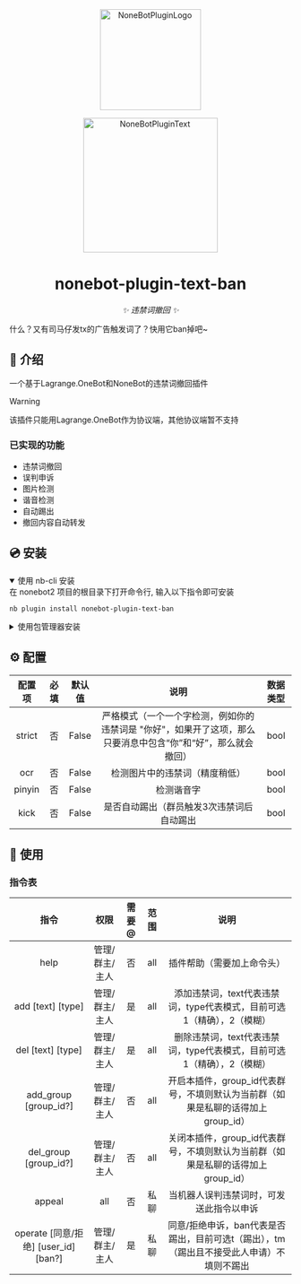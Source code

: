 <div align="center">
  <a href="https://v2.nonebot.dev/store"><img src="https://github.com/A-kirami/nonebot-plugin-template/blob/resources/nbp_logo.png" width="180" height="180" alt="NoneBotPluginLogo"></a>
  <br>
  <p><img src="https://github.com/A-kirami/nonebot-plugin-template/blob/resources/NoneBotPlugin.svg" width="240" alt="NoneBotPluginText"></p>
</div>

<div align="center">

# nonebot-plugin-text-ban

_✨ 违禁词撤回 ✨_

</div>

什么？又有司马仔发tx的广告触发词了？快用它ban掉吧~

## 📖 介绍

一个基于Lagrange.OneBot和NoneBot的违禁词撤回插件

> [!WARNING]
> 该插件只能用Lagrange.OneBot作为协议端，其他协议端暂不支持

### 已实现的功能

- 违禁词撤回
- 误判申诉
- 图片检测
- 谐音检测
- 自动踢出
- 撤回内容自动转发

## 💿 安装

<details open>
<summary>使用 nb-cli 安装</summary>
在 nonebot2 项目的根目录下打开命令行, 输入以下指令即可安装

    nb plugin install nonebot-plugin-text-ban

</details>

<details>
<summary>使用包管理器安装</summary>
在 nonebot2 项目的插件目录下, 打开命令行, 根据你使用的包管理器, 输入相应的安装命令

<details>
<summary>pip</summary>

    pip install nonebot-plugin-text-ban
</details>
<details>
<summary>pdm</summary>

    pdm add nonebot-plugin-text-ban
</details>
<details>
<summary>poetry</summary>

    poetry add nonebot-plugin-text-ban
</details>
<details>
<summary>conda</summary>

    conda install nonebot-plugin-txt_ban
</details>

打开 nonebot2 项目根目录下的 `pyproject.toml` 文件, 在 `[tool.nonebot]` 部分追加写入

    plugins = ["nonebot_plugin_text_ban"]

</details>

## ⚙️ 配置

| 配置项 | 必填 | 默认值 | 说明 | 数据类型 |
|:-----:|:----:|:----:|:----:|:----:|
| strict | 否 | False | 严格模式（一个一个字检测，例如你的违禁词是 "你好"，如果开了这项，那么只要消息中包含“你”和“好”，那么就会撤回） | bool |
| ocr | 否 | False | 检测图片中的违禁词（精度稍低） | bool |
| pinyin | 否 | False | 检测谐音字 | bool |
| kick | 否 | False | 是否自动踢出（群员触发3次违禁词后自动踢出 | bool |

## 🎉 使用
### 指令表
| 指令 | 权限 | 需要@ | 范围 | 说明 |
|:-----:|:----:|:----:|:----:|:----:|
| help | 管理/群主/主人 | 否 | all | 插件帮助（需要加上命令头） |
| add [text] [type] | 管理/群主/主人 | 是 | all | 添加违禁词，text代表违禁词，type代表模式，目前可选1（精确），2（模糊） |
| del [text] [type] | 管理/群主/主人 | 是 | all | 删除违禁词，text代表违禁词，type代表模式，目前可选1（精确），2（模糊） |
| add_group [group_id?] | 管理/群主/主人 | 否 | all | 开启本插件，group_id代表群号，不填则默认为当前群（如果是私聊的话得加上group_id） |
| del_group [group_id?] | 管理/群主/主人 | 否 | all | 关闭本插件，group_id代表群号，不填则默认为当前群（如果是私聊的话得加上group_id） |
| appeal | all | 否 | 私聊 | 当机器人误判违禁词时，可发送此指令以申诉 |
| operate [同意/拒绝] [user_id] [ban?] | 管理/群主/主人 | 是 | 私聊 | 同意/拒绝申诉，ban代表是否踢出，目前可选t（踢出），tm（踢出且不接受此人申请）不填则不踢出|